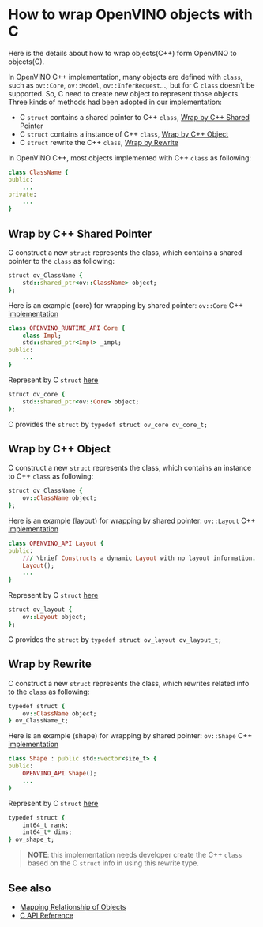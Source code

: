 # How to wrap OpenVINO objects with C

Here is the details about how to wrap objects(C++) form OpenVINO to objects(C).

In OpenVINO C++ implementation, many objects are defined with `class`, such as `ov::Core`, `ov::Model`, `ov::InferRequest`..., but for C `class` doesn't be supported. So, C need to create new object to represent those objects. Three kinds of methods had been adopted in our implementation:
 * C `struct` contains a shared pointer to C++ `class`, [Wrap by C++ Shared Pointer](#wrap_by_c++_shared_pointer)
 * C `struct` contains a instance of C++ `class`, [Wrap by C++ Object](#wrap_by_c++_object)
 * C `struct` rewrite the C++ `class`, [Wrap by Rewrite](#wrap_by_rewrite)

In OpenVINO C++, most objects implemented with C++ `class` as following:
```ruby
class ClassName {
public:
    ...
private:
    ...
}
```

 ## Wrap by C++ Shared Pointer
C construct a new `struct` represents the class, which contains a shared pointer to the `class` as following:
```ruby
struct ov_ClassName {
    std::shared_ptr<ov::ClassName> object;
};
```
Here is an example (core) for wrapping by shared pointer:
`ov::Core` C++ [implementation](../../../inference/include/openvino/runtime/core.hpp)
```ruby
class OPENVINO_RUNTIME_API Core {
    class Impl;
    std::shared_ptr<Impl> _impl;
public:
    ...
}
```
Represent by C `struct` [here](../src/common.h)
```ruby
struct ov_core {
    std::shared_ptr<ov::Core> object;
};
```
C provides the `struct` by `typedef struct ov_core ov_core_t;`

 ## Wrap by C++ Object
C construct a new `struct` represents the class, which contains an instance to C++ `class` as following:
```ruby
struct ov_ClassName {
    ov::ClassName object;
};
```
Here is an example (layout) for wrapping by shared pointer:
`ov::Layout` C++ [implementation](../../../core/include/openvino/core/layout.hpp)
```ruby
class OPENVINO_API Layout {
public:
    /// \brief Constructs a dynamic Layout with no layout information.
    Layout();
    ...
}
```
Represent by C `struct` [here](../src/common.h)
```ruby
struct ov_layout {
    ov::Layout object;
};
```
C provides the `struct` by `typedef struct ov_layout ov_layout_t;`

 ## Wrap by Rewrite
C construct a new `struct` represents the class, which rewrites related info to the `class` as following:
```ruby
typedef struct {
    ov::ClassName object;
} ov_ClassName_t;
```
Here is an example (shape) for wrapping by shared pointer:
`ov::Shape` C++ [implementation](../../../core/include/openvino/core/shape.hpp)
```ruby
class Shape : public std::vector<size_t> {
public:
    OPENVINO_API Shape();
    ...
}
```
Represent by C `struct` [here](../src/common.h)
```ruby
typedef struct {
    int64_t rank;
    int64_t* dims;
} ov_shape_t;
```
> **NOTE**: this implementation needs developer create the C++ `class` based on the C `struct` info in using this rewrite type.

 ## See also
 * [Mapping Relationship of Objects](./docs/Mapping_Relationship_of_Objects.md)
 * [C API Reference](https://docs.openvino.ai/)